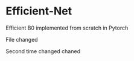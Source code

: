 # Efficient-Net
Efficient B0 implemented from scratch in Pytorch

File changed

Second time changed
chaned